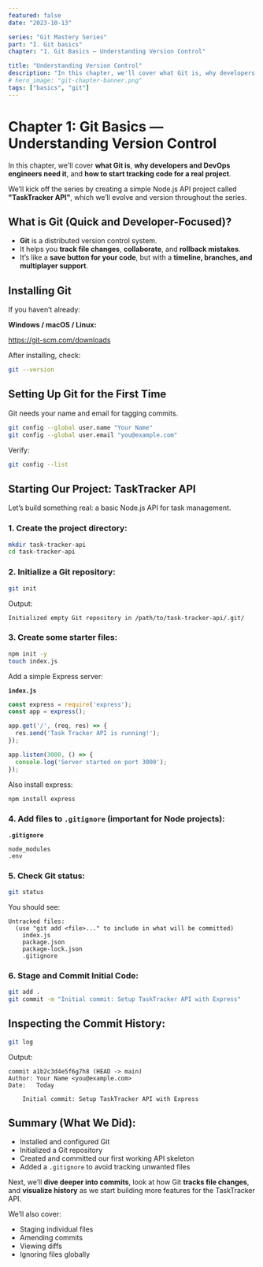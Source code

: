 ```yaml
---
featured: false
date: "2023-10-13"

series: "Git Mastery Series"
part: "I. Git basics"
chapter: "1. Git Basics — Understanding Version Control"

title: "Understanding Version Control"
description: "In this chapter, we'll cover what Git is, why developers and DevOps engineers need it, and how to start tracking code for a real project."
# hero_image: "git-chapter-banner.png"
tags: ["basics", "git"]
---
```


# Chapter 1: Git Basics — Understanding Version Control

In this chapter, we'll cover **what Git is**, **why developers and DevOps engineers need it**, and **how to start tracking code for a real project**.

We’ll kick off the series by creating a simple Node.js API project called **"TaskTracker API"**, which we’ll evolve and version throughout the series.

## What is Git (Quick and Developer-Focused)?

* **Git** is a distributed version control system.
* It helps you **track file changes**, **collaborate**, and **rollback mistakes**.
* It’s like a **save button for your code**, but with a **timeline, branches, and multiplayer support**.

## Installing Git

If you haven’t already:

**Windows / macOS / Linux:**

[<a href="https://git-scm.com/downloads" target="_blank">https://git-scm.com/downloads</a>](https://git-scm.com/downloads)

After installing, check:

```bash
git --version
```

## Setting Up Git for the First Time

Git needs your name and email for tagging commits.

```bash
git config --global user.name "Your Name"
git config --global user.email "you@example.com"
```

Verify:

```bash
git config --list
```

## Starting Our Project: TaskTracker API

Let’s build something real: a basic Node.js API for task management.

### 1. Create the project directory:

```bash
mkdir task-tracker-api
cd task-tracker-api
```

### 2. Initialize a Git repository:

```bash
git init
```

Output:

```
Initialized empty Git repository in /path/to/task-tracker-api/.git/
```

### 3. Create some starter files:

```bash
npm init -y
touch index.js
```

Add a simple Express server:

**`index.js`**

```javascript
const express = require('express');
const app = express();

app.get('/', (req, res) => {
  res.send('Task Tracker API is running!');
});

app.listen(3000, () => {
  console.log('Server started on port 3000');
});
```

Also install express:

```bash
npm install express
```

### 4. Add files to `.gitignore` (important for Node projects):

**`.gitignore`**

```
node_modules
.env
```

### 5. Check Git status:

```bash
git status
```

You should see:

```
Untracked files:
  (use "git add <file>..." to include in what will be committed)
	index.js
	package.json
	package-lock.json
	.gitignore
```

### 6. Stage and Commit Initial Code:

```bash
git add .
git commit -m "Initial commit: Setup TaskTracker API with Express"
```

## Inspecting the Commit History:

```bash
git log
```

Output:

```
commit a1b2c3d4e5f6g7h8 (HEAD -> main)
Author: Your Name <you@example.com>
Date:   Today

    Initial commit: Setup TaskTracker API with Express
```

## Summary (What We Did):

- Installed and configured Git
- Initialized a Git repository
- Created and committed our first working API skeleton
- Added a `.gitignore` to avoid tracking unwanted files

Next, we’ll **dive deeper into commits**, look at how Git **tracks file changes**, and **visualize history** as we start building more features for the TaskTracker API.

We’ll also cover:

* Staging individual files
* Amending commits
* Viewing diffs
* Ignoring files globally